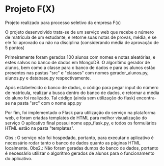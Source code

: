 # Projeto F(X)
Projeto realizado para processo seletivo da empresa F(x)

O projeto desenvolvido trata-se de um serviço web que recebe o número de matrícula de um estudante, e retorne suas notas de provas,
média, e se ele foi aprovado ou não na disciplina (considerando média de aprovação de 5 pontos)

Primeiramente foram gerados 100 alunos com nomes e notas aleatórias, e estes salvos no banco de dados em MongoDB.
O algorítimo gerador de alunos, bem como a classe para o banco de dados e para os alunos estão presentes nas pastas "src" e "classes" com nomes gerador_alunos.py, alunos.py e database.py respectivamente.

Após estabelecido o banco de dados, o código para pegar input do número de matrícula, realizar a busca dentro do banco de dados,
e retornar a média do aluno foi realizado. Tal código (ainda sem utilização do flask) encontra-se na pasta "src" com o nome app.py

Por fim, foi implementado o Flask para utilização do serviço na plataforma web, e foram criadas templates de HTML para melhor visualização
do serviço
O aplicativo final possui nome app_flask.py, e todos os formulários HTML estão na pasta "templates".

Obs.: O serviço não foi hospedado, portanto, para executar o aplicativo é necessário rodar tanto o banco de dados
quanto as páginas HTML localmente.
Obs2.: Não foram geradas dumps do banco de dados, portanto é necessário utilizar o algorítmo gerados de alunos para o funcionamento do aplicativo.



